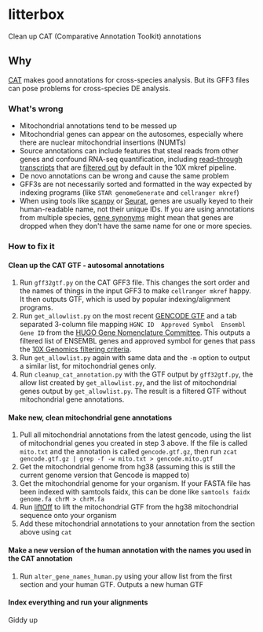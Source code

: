 # litterbox
Clean up CAT (Comparative Annotation Toolkit) annotations

## Why

[CAT](https://github.com/ComparativeGenomicsToolkit/Comparative-Annotation-Toolkit) makes good annotations for cross-species analysis. But its GFF3 files can pose problems for cross-species DE analysis.

### What's wrong

* Mitochondrial annotations tend to be messed up
* Mitochondrial genes can appear on the autosomes, especially where there are nuclear mitochondrial insertions (NUMTs)
* Source annotations can include features that steal reads from other genes and confound RNA-seq quantification, including [read-through transcripts](https://www.ensembl.info/2019/02/11/annotating-readthrough-transcription-in-ensembl/) that are [filtered out](https://www.10xgenomics.com/support/software/cell-ranger/downloads/cr-ref-build-steps) by default in the 10X mkref pipeline.
* De novo annotations can be wrong and cause the same problem
* GFF3s are not necessarily sorted and formatted in the way expected by indexing programs (like `STAR genomeGenerate` and `cellranger mkref`)
* When using tools like [scanpy](https://scanpy.readthedocs.io/en/stable/) or [Seurat](https://satijalab.org/seurat/), genes are usually keyed to their human-readable name, not their unique IDs. If you are using annotations from multiple species, [gene synonyms](https://www.genenames.org/tools/multi-symbol-checker/) might mean that genes are dropped when they don't have the same name for one or more species. 

### How to fix it

#### Clean up the CAT GTF - autosomal annotations

1. Run `gff32gtf.py` on the CAT GFF3 file. This changes the sort order and the names of things in the input GFF3 to make `cellranger mkref` happy. It then outputs GTF, which is used by popular indexing/alignment programs.
2. Run `get_allowlist.py` on the most recent [GENCODE GTF](https://www.gencodegenes.org/human/) and a tab separated 3-column file mapping `HGNC ID  Approved Symbol  Ensembl Gene ID` from the [HUGO Gene Nomenclature Committee](https://www.genenames.org/download/custom/). This outputs a filtered list of ENSEMBL genes and approved symbol for genes that pass the [10X Genomics filtering criteria](https://www.10xgenomics.com/support/software/cell-ranger/downloads/cr-ref-build-steps).
3. Run `get_allowlist.py` again with same data and the `-m` option to output a similar list, for mitochondrial genes only.
4. Run `cleanup_cat_annotation.py` with the GTF output by `gff32gtf.py`, the allow list created by `get_allowlist.py`, and the list of mitochondrial genes output by `get_allowlist.py`. The result is a filtered GTF without mitochondrial gene annotations.

 #### Make new, clean mitochondrial gene annotations

 1. Pull all mitochondrial annotations from the latest gencode, using the list of mitochondrial genes you created in step 3 above. If the file is called `mito.txt` and the annotation is called `gencode.gtf.gz`, then run `zcat gencode.gtf.gz | grep -f -w mito.txt > gencode.mito.gtf`
 2. Get the mitochondrial genome from hg38 (assuming this is still the current genome version that Gencode is mapped to)
 3. Get the mitochondrial genome for your organism. If your FASTA file has been indexed with samtools faidx, this can be done like `samtools faidx genome.fa chrM > chrM.fa`
 4. Run [liftOff](https://github.com/agshumate/Liftoff) to lift the mitochondrial GTF from the hg38 mitochondrial sequence onto your organism
 5. Add these mitochondrial annotations to your annotation from the section above using `cat`

#### Make a new version of the human annotation with the names you used in the CAT annotation
 1. Run `alter_gene_names_human.py` using your allow list from the first section and your human GTF. Outputs a new human GTF

#### Index everything and run your alignments

Giddy up


